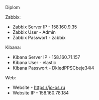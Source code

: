 Diplom
   
Zabbix:
- Zabbix Server IP - 158.160.9.35
- Zabbix User - Admin
- Zabbix Passwort - zabbix

Kibana:
- Kibana Server IP - 158.160.71.157
- Kibana User - elastic
- Kibana Passwort - DkIedPPSCbeje34i4

Web:
- Website - https://jo-os.ru
- Website IP - 158.160.78.184
